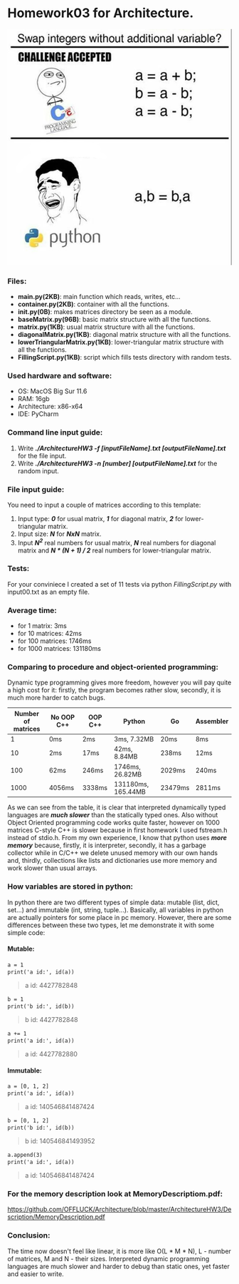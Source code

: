 # Homework03 for Architecture.

![alt text](https://github.com/OFFLUCK/Architecture/blob/master/ArchitectureHW3/meme.png)

### Files:
- **main.py(2KB)**: main function which reads, writes, etc...
- **container.py(2KB)**: container with all the functions.
- **__init__.py(0B)**: makes matrices directory be seen as a module.
- **baseMatrix.py(96B)**: basic matrix structure with all the functions.
- **matrix.py(1KB)**: usual matrix structure with all the functions.
- **diagonalMatrix.py(1KB)**: diagonal matrix structure with all the functions.
- **lowerTriangularMatrix.py(1KB)**: lower-triangular matrix structure with all the functions.
- **FillingScript.py(1KB)**: script which fills tests directory with random tests.

### Used hardware and software:
- OS: MacOS Big Sur 11.6
- RAM: 16gb
- Architecture: x86-x64
- IDE: PyCharm

### Command line input guide:
1) Write ***./ArchitectureHW3 -f [inputFileName].txt [outputFileName].txt*** for the file input.
2) Write ***./ArchitectureHW3 -n [number] [outputFileName].txt*** for the random input.

### File input guide:

You need to input a couple of matrices according to this template:

1) Input type: ***0*** for usual matrix, ***1*** for diagonal matrix, ***2*** for lower-triangular matrix.
2) Input size: ***N*** for ***NxN*** matrix.
3) Input ***N<sup>2</sup>*** real numbers for usual matrix, ***N*** real numbers for diagonal matrix and ***N * (N + 1) / 2*** real numbers for lower-triangular matrix.

### Tests:
For your conviniece I created a set of 11 tests via python *FillingScript.py* with input00.txt as an empty file.

### Average time:
- for 1 matrix: 3ms
- for 10 matrices: 42ms
- for 100 matrices: 1746ms
- for 1000 matrices: 131180ms

### Comparing to procedure and object-oriented programming:
Dynamic type programming gives more freedom, however you will pay quite a high cost for it: firstly, the program becomes rather slow, secondly, it is much more harder to catch bugs.

|Number of matrices|  No OOP C++  |   OOP C++   |      Python      |    Go    |  Assembler  |
|------------------|--------------|-------------|------------------|----------|-------------|
|1                 |0ms           |2ms          |3ms, 7.32MB       |20ms      |8ms          |
|10                |2ms           |17ms         |42ms, 8.84MB      |238ms     |12ms         |
|100               |62ms          |246ms        |1746ms, 26.82MB   |2029ms    |240ms        |
|1000              |4056ms        |3338ms       |131180ms, 165.44MB|23479ms   |2811ms       |

As we can see from the table, it is clear that interpreted dynamically typed languages are ***much slower*** than the statically typed ones. Also without Object Oriented programming code works quite faster, however on 1000 matrices C-style C++ is slower because in first homework I used fstream.h instead of stdio.h. From my own experience, I know that python uses ***more memory*** because, firstly, it is interpreter, secondly, it has a garbage collector while in C/C++ we delete unused memory with our own hands and, thirdly, collections like lists and dictionaries use more memory and work slower than usual arrays.

### How variables are stored in python:
In python there are two different types of simple data: mutable (list, dict, set...) and immutable (int, string, tuple...). Basically, all variables in python are actually pointers for some place in pc memory. However, there are some differences between these two types, let me demonstrate it with some simple code:

#### Mutable:

    a = 1
    print('a id:', id(a))
>a id: 4427782848

    b = 1
    print('b id:', id(b))
>b id: 4427782848

    a += 1
    print('a id:', id(a))
>a id: 4427782880

#### Immutable:

    a = [0, 1, 2]
    print('a id:', id(a))
>a id: 140546841487424

    b = [0, 1, 2]
    print('b id:', id(b))
>b id: 140546841493952

    a.append(3)
    print('a id:', id(a))
>a id: 140546841487424

### For the memory description look at MemoryDescriptiom.pdf:
https://github.com/OFFLUCK/Architecture/blob/master/ArchitectureHW3/Description/MemoryDescription.pdf

### Conclusion:
The time now doesn't feel like linear, it is more like O(L * M * N), L - number of matrices, M and N - their sizes. Interpreted dynamic programming languages are much slower and harder to debug than static ones, yet faster and easier to write.

